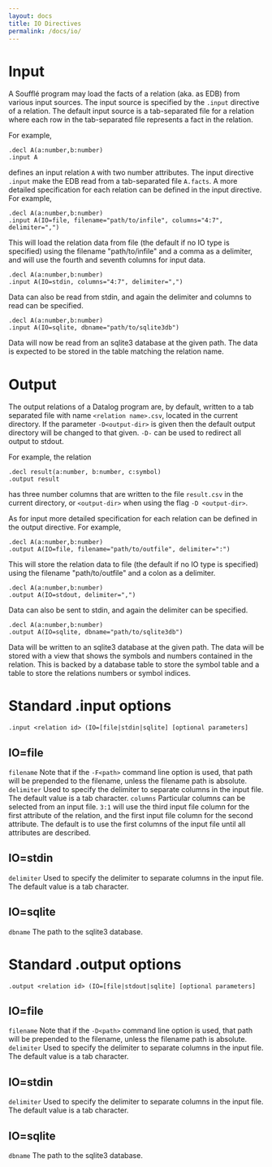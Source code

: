 ```yaml
---
layout: docs
title: IO Directives
permalink: /docs/io/
---
```


# Input

A Soufflé program may load the facts of a relation (aka. as EDB) from various input sources.
The input source is specified by the ```.input``` directive of a relation.
The default input source is a tab-separated file for a relation where
each row in the tab-separated file represents a fact in the relation. 

For example, 
```
.decl A(a:number,b:number)
.input A 
```
defines an input relation ```A``` with two number attributes. 
The input directive ```.input``` make the EDB read from 
a tab-separated file ```A.facts```.
A more detailed specification for each relation can be defined in the input directive. For example,
```
.decl A(a:number,b:number)
.input A(IO=file, filename="path/to/infile", columns="4:7", delimiter=",")
```
This will load the relation data from file (the default if no IO type is specified) using the filename "path/to/infile" and a comma as a delimiter, and will use the fourth and seventh columns for input data.
```
.decl A(a:number,b:number)
.input A(IO=stdin, columns="4:7", delimiter=",")
```
Data can also be read from stdin, and again the delimiter and columns to read can be specified.
```
.decl A(a:number,b:number)
.input A(IO=sqlite, dbname="path/to/sqlite3db")
```
Data will now be read from an sqlite3 database at the given path.
The data is expected to be stored in the table matching the relation name.

# Output
The output relations of a Datalog program are, by default, written to a tab separated file with name ```<relation name>.csv```, located in the current directory. If the parameter ```-D<output-dir>``` is given then the default output directory will be changed to that given. ```-D-``` can be used to redirect all output to stdout.

For example, the relation  
```
.decl result(a:number, b:number, c:symbol)
.output result
```
has three number columns that are written to the file ```result.csv``` in the current directory, or ```<output-dir>``` when using the flag ```-D <output-dir>```.

As for input more detailed specification for each relation can be defined in the output directive. For example,
```
.decl A(a:number,b:number)
.output A(IO=file, filename="path/to/outfile", delimiter=":")
```
This will store the relation data to file (the default if no IO type is specified) using the filename "path/to/outfile" and a colon as a delimiter.
```
.decl A(a:number,b:number)
.output A(IO=stdout, delimiter=",")
```
Data can also be sent to stdin, and again the delimiter can be specified.
```
.decl A(a:number,b:number)
.output A(IO=sqlite, dbname="path/to/sqlite3db")
```
Data will be written to an sqlite3 database at the given path.
The data will be stored with a view that shows the symbols and numbers contained in the relation. This is backed by a database table to store the symbol table and a table to store the relations numbers or symbol indices.


# Standard .input options

```
.input <relation id> (IO=[file|stdin|sqlite] [optional parameters]
```

## IO=file

```filename```
Note that if the ```-F<path>``` command line option is used, that path will be prepended to the filename, unless the filename path is absolute.
```delimiter```
Used to specify the delimiter to separate columns in the input file. The default value is a tab character.
```columns```
Particular columns can be selected from an input file. ```3:1``` will use the third input file column for the first attribute of the relation, and the first input file column for the second attribute. The default is to use the first columns of the input file until all attributes are described.

## IO=stdin
```delimiter```
Used to specify the delimiter to separate columns in the input file. The default value is a tab character.

## IO=sqlite
```dbname```
The path to the sqlite3 database.

# Standard .output options

```
.output <relation id> (IO=[file|stdout|sqlite] [optional parameters]
```

## IO=file
```filename```
Note that if the ```-D<path>``` command line option is used, that path will be prepended to the filename, unless the filename path is absolute.
```delimiter```
Used to specify the delimiter to separate columns in the input file. The default value is a tab character.
## IO=stdin
```delimiter```
Used to specify the delimiter to separate columns in the input file. The default value is a tab character.

## IO=sqlite
```dbname```
The path to the sqlite3 database.

